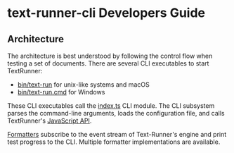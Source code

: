 # text-runner-cli Developers Guide

## Architecture

The architecture is best understood by following the control flow when testing a
set of documents. There are several CLI executables to start TextRunner:

- [bin/text-run](bin/text-run) for unix-like systems and macOS
- [bin/text-run.cmd](bin/text-run.cmd) for Windows

These CLI executables call the [index.ts](src/index.ts) CLI module. The CLI
subsystem parses the command-line arguments, loads the configuration file, and
calls TextRunner's [JavaScript API](../text-runner-core/).

[Formatters](src/formatters/formatter.ts) subscribe to the event stream of
Text-Runner's engine and print test progress to the CLI. Multiple formatter
implementations are available.
